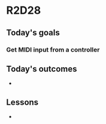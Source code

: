 # R2D28

## Today's goals

### Get MIDI input from a controller

## Today's outcomes

-

## Lessons

-
